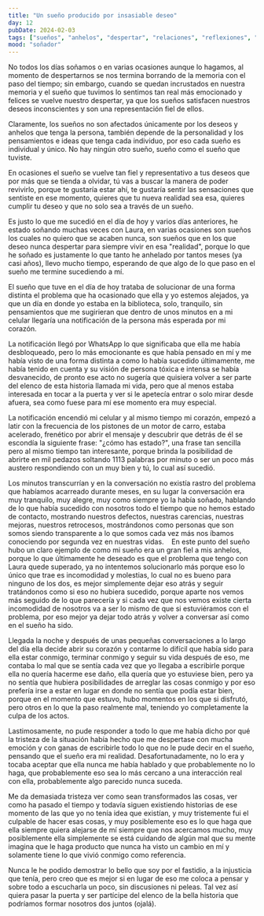 ```yaml
---
title: "Un sueño producido por insasiable deseo"
day: 12
pubDate: 2024-02-03
tags: ["sueños", "anhelos", "despertar", "relaciones", "reflexiones", "emociones", "superación", "reencuentro"]
mood: "soñador"
---
```


No todos los días soñamos o en varias ocasiones aunque lo hagamos, al momento de despertarnos se nos termina borrando de la memoria con el paso del tiempo; sin embargo, cuando se quedan incrustados en nuestra memoria y el sueño que tuvimos lo sentimos tan real más emocionado y felices se vuelve nuestro despertar, ya que los sueños satisfacen nuestros deseos inconscientes y son una representación fiel de ellos.

Claramente, los sueños no son afectados únicamente por los deseos y anhelos que tenga la persona, también depende de la personalidad y los pensamientos e ideas que tenga cada individuo, por eso cada sueño es individual y único. No hay ningún otro sueño, sueño como el sueño que tuviste.

En ocasiones el sueño se vuelve tan fiel y representativo a tus deseos que por más que se tienda a olvidar, tú vas a buscar la manera de poder revivirlo, porque te gustaría estar ahí, te gustaría sentir las sensaciones que sentiste en ese momento, quieres que tu nueva realidad sea esa, quieres cumplir tu deseo y que no solo sea a través de un sueño.

Es justo lo que me sucedió en el día de hoy y varios días anteriores, he estado soñando muchas veces con Laura, en varias ocasiones son sueños los cuales no quiero que se acaben nunca, son sueños que en los que deseo nunca despertar para siempre vivir en esa "realidad", porque lo que he soñado es justamente lo que tanto he anhelado por tantos meses (ya casi años), llevo mucho tiempo, esperando de que algo de lo que paso en el sueño me termine sucediendo a mí.

El sueño que tuve en el día de hoy trataba de solucionar de una forma distinta el problema que ha ocasionado que ella y yo estemos alejados, ya que un día en donde yo estaba en la biblioteca, solo, tranquilo, sin pensamientos que me sugirieran que dentro de unos minutos en a mi celular llegaría una notificación de la persona más esperada por mi corazón. 

La notificación llegó por WhatsApp lo que significaba que ella me había desbloqueado, pero lo más emocionante es que había pensado en mí y me había visto de una forma distinta a como lo había sucedido últimamente, me había tenido en cuenta y su visión de persona tóxica e intensa se había desvanecido, de pronto ese acto no sugería que quisiera volver a ser parte del elenco de esta historia llamada mi vida, pero que al menos estaba interesada en tocar a la puerta y ver si le apetecía entrar o solo mirar desde afuera, sea como fuese para mí ese momento era muy especial.

La notificación encendió mi celular y al mismo tiempo mi corazón, empezó a latir con la frecuencia de los pistones de un motor de carro, estaba acelerado, frenético por abrir el mensaje y descubrir que detrás de él se escondía la siguiente frase: "¿cómo has estado?", una frase tan sencilla pero al mismo tiempo tan interesante, porque brinda la posibilidad de abrirte en mil pedazos soltando 1113 palabras por minuto o ser un poco más austero respondiendo con un muy bien y tú, lo cual así sucedió.

Los minutos transcurrían y en la conversación no existía rastro del problema que habíamos acarreado durante meses, en su lugar la conversación era muy tranquilo, muy alegre, muy como siempre yo la había soñado, hablando de lo que había sucedido con nosotros todo el tiempo que no hemos estado de contacto, mostrando nuestros defectos, nuestras carencias, nuestras mejoras, nuestros retrocesos, mostrándonos como personas que son somos siendo transparente a lo que somos cada vez más nos íbamos conociendo por segunda vez en nuestras vidas.
  
En este punto del sueño hubo un claro ejemplo de como mi sueño era un gran fiel a mis anhelos, porque lo que últimamente he deseado es que el problema que tengo con Laura quede superado, ya no intentemos solucionarlo más porque eso lo único que trae es incomodidad y molestias, lo cual no es bueno para ninguno de los dos, es mejor simplemente dejar eso atrás y seguir tratándonos como si eso no hubiera sucedido, porque aparte nos vemos más seguido de lo que parecería y si cada vez que nos vemos existe cierta incomodidad de nosotros va a ser lo mismo de que si estuviéramos con el problema, por eso mejor ya dejar todo atrás y volver a conversar así como en el sueño ha sido.

Llegada la noche y después de unas pequeñas conversaciones a lo largo del día ella decide abrir su corazón y contarme lo difícil que había sido para ella estar conmigo, terminar conmigo y seguir su vida después de eso, me contaba lo mal que se sentía cada vez que yo llegaba a escribirle porque ella no quería hacerme ese daño, ella quería que yo estuviese bien, pero ya no sentía que hubiera posibilidades de arreglar las cosas conmigo y por eso prefería irse a estar en lugar en donde no sentía que podía estar bien, porque en el momento que estuvo, hubo momentos en los que si disfrutó, pero otros en lo que la paso realmente mal, teniendo yo completamente la culpa de los actos.

Lastimosamente, no pude responder a todo lo que me había dicho por qué la tristeza de la situación había hecho que me despertase con mucha emoción y con ganas de escribirle todo lo que no le pude decir en el sueño, pensando que el sueño era mi realidad. Desafortunadamente, no lo era y tocaba aceptar que ella nunca me había hablado y que probablemente no lo haga, que probablemente eso sea lo más cercano a una interacción real con ella, probablemente algo parecido nunca suceda.

Me da demasiada tristeza ver como sean transformados las cosas, ver como ha pasado el tiempo y todavía siguen existiendo historias de ese momento de las que yo no tenía idea que existían, y muy tristemente fui el culpable de hacer esas cosas, y muy posiblemente eso es lo que haga que ella siempre quiera alejarse de mí siempre que nos acercamos mucho, muy posiblemente ella simplemente se está cuidando de algún mal que su mente imagina que le haga producto que nunca ha visto un cambio en mí y solamente tiene lo que vivió conmigo como referencia.

Nunca le he podido demostrar lo bello que soy por el fastidio, a la injusticia que tenía, pero creo que es mejor si en lugar de eso me coloca a pensar y sobre todo a escucharla un poco, sin discusiones ni peleas. Tal vez así quiera pasar la puerta y ser partícipe del elenco de la bella historia que podríamos formar nosotros dos juntos (ojalá). 

